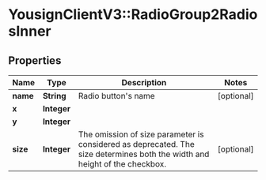 # YousignClientV3::RadioGroup2RadiosInner

## Properties
Name | Type | Description | Notes
------------ | ------------- | ------------- | -------------
**name** | **String** | Radio button&#x27;s name | [optional] 
**x** | **Integer** |  | 
**y** | **Integer** |  | 
**size** | **Integer** | The omission of size parameter is considered as deprecated. The size determines both the width and height of the checkbox. | [optional] 

